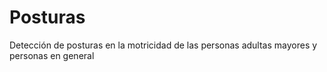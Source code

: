 # Posturas
Detección de posturas en la motricidad de las personas adultas mayores y personas en general

